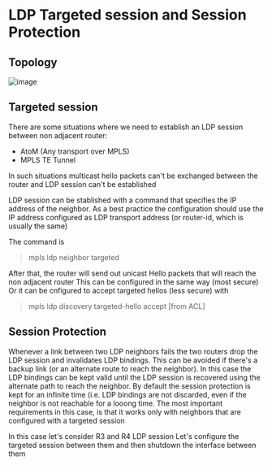 # LDP Targeted session and Session Protection

## Topology

![image](https://user-images.githubusercontent.com/17289045/147263833-94fd628b-63d3-4fb1-99d6-a4fcdc3224b2.png)


## Targeted session

There are some situations where we need to establish an LDP session between non adjacent router:
- AtoM (Any transport over MPLS)
- MPLS TE Tunnel

In such situations multicast hello packets can't be exchanged between the router and LDP session can't be established

LDP session can be stablished with a command that specifies the IP address of the neighbor.
As a best practice the configuration should use the IP address configured as LDP transport address (or router-id, which is usually the same)

The command is
> mpls ldp neighbor <IP> targeted

After that, the router will send out unicast Hello packets that will reach the non adjacent router
This can be configured in the same way (most secure)
Or it can be cnfigured to accept targeted hellos (less secure) with  
> mpls ldp discovery targeted-hello accept [from ACL]


## Session Protection 

Whenever a link between two LDP neighbors fails the two routers drop the LDP session and invalidates LDP bindings.
This can be avoided if there's a backup link (or an alternate route to reach the neighbor).
In this case the LDP bindings can be kept valid until the LDP session is recovered using the alternate path to reach the neighbor.
By default the session protection is kept for an infinite time (i.e. LDP bindings are not discarded, even if the neighbor is not reachable for a looong time.
The most important requirements in this case, is that it works only with neighbors that are configured with a targeted session

In this case let's consider R3 and R4 LDP session
Let's configure the targeted session between them and then shutdown the interface between them

  
